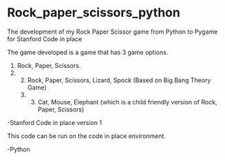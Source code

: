 # Rock_paper_scissors_python
The development of my Rock Paper Scissor game from Python to Pygame for Stanford Code in place

The game developed is a game that has 3 game options. 
1) Rock, Paper, Scissors.
2) 2) Rock, Paper, Scissors, Lizard, Spock (Based on Big Bang Theory Game)
   3) 3) Cat, Mouse, Elephant (which is a child friendly version of Rock, Paper, Scissors)

-Stanford Code in place version 1

This code can be run on the code in place environment.

-Python 
